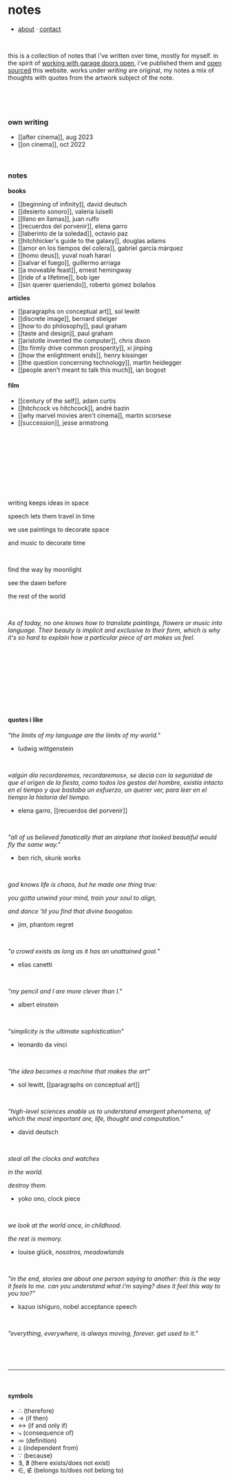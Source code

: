 # notes
 
- [about](https://edugon.studio/) · [contact](mailto:e@edugon.studio)

⠀ ⠀  

this is a collection of notes that i've written over time, mostly for myself. in the spirit of [working with garage doors open](https://notes.andymatuschak.org/About_these_notes?stackedNotes=z21cgR9K3UcQ5a7yPsj2RUim3oM2TzdBByZu), i've published them and [open sourced](https://github.com/EduGonO/notes) this website.
works under *writing* are original, my notes a mix of thoughts with quotes from the artwork subject of the note.

 
⠀ ⠀ 

⠀  

### own writing
- [[after cinema]], aug 2023
- [[on cinema]], oct 2022

⠀⠀ 

### notes

**books**
- [[beginning of infinity]], david deutsch
- [[desierto sonoro]], valeria luiselli
- [[llano en llamas]], juan rulfo
- [[recuerdos del porvenir]], elena garro
- [[laberinto de la soledad]], octavio paz
- [[hitchhicker's guide to the galaxy]], douglas adams
- [[amor en los tiempos del colera]], gabriel garcía márquez
- [[homo deus]], yuval noah harari
- [[salvar el fuego]], guillermo arriaga
- [[a moveable feast]], ernest hemingway
- [[ride of a lifetime]], bob iger
- [[sin querer queriendo]], roberto gómez bolaños

**articles**
- [[paragraphs on conceptual art]], sol lewitt
- [[discrete image]], bernard stielger
- [[how to do philosophy]], paul graham
- [[taste and design]], paul graham  
- [[aristotle invented the computer]], chris dixon  
- [[to firmly drive common prosperity]], xi jinping
- [[how the enlightment ends]], henry kissinger
- [[the question concerning technology]], martin heidegger 
- [[people aren't meant to talk this much]], ian bogost

#### film
- [[century of the self]], adam curtis
- [[hitchcock vs hitchcock]], andré bazin
- [[why marvel movies aren't cinema]], martin scorsese
- [[succession]], jesse armstrong


⠀ ⠀ 

⠀ ⠀ 

⠀ ⠀ 

⠀ ⠀ 

⠀ ⠀ 

writing keeps ideas in space  

speech lets them travel in time  

we use paintings to decorate space  

and music to decorate time
 
⠀ ⠀ 
⠀ ⠀ 
 
find the way by moonlight  

see the dawn before  

the rest of the world  
 
⠀ ⠀ 
⠀ ⠀ 
 
*As of today, no one knows how to translate paintings, flowers or music into language. Their beauty is implicit and exclusive to their form, which is why it's so hard to explain how a particular piece of art makes us feel.* 
 
⠀ ⠀ 

⠀ 

⠀ ⠀ 
 
⠀ ⠀  

⠀ ⠀ 

#### quotes i like

*"the limits of my language are the limits of my world."*
- ludwig wittgenstein
 
⠀ ⠀ 

*«algún día recordaremos, recordaremos», se decía con la seguridad de que el origen de la fiesta, como todos los gestos del hombre, existía intacto en el tiempo y que bastaba un esfuerzo, un querer ver, para leer en el tiempo la historia del tiempo.*
- elena garro, [[recuerdos del porvenir]]
 
⠀ ⠀ 

*"all of us believed fanatically that an airplane that looked beautiful would fly the same way."*
- ben rich, skunk works 
 
⠀ ⠀ 

*god knows life is chaos, but he made one thing true:*

*you gotta unwind your mind, train your soul to align,*

*and dance 'til you find that divine boogaloo.*

- jim, phantom regret
 
⠀ ⠀ 

*"a crowd exists as long as it has an unattained goal.*"
- elias canetti
 
⠀ ⠀ 

*"my pencil and I are more clever than I."*
- albert einstein
 
⠀ ⠀ 

*"simplicity is the ultimate sophistication"*
- leonardo da vinci
 
⠀ ⠀ 

*"the idea becomes a machine that makes the art"*
- sol lewitt, [[paragraphs on conceptual art]]
 
⠀ ⠀ 

*"high-level sciences enable us to understand emergent phenomena, of which the most important are, life, thought and computation."*
- david deutsch
 
⠀ ⠀ 

*steal all the clocks and watches*  

*in the world.*  

*destroy them.*  

- yoko ono, clock piece
 
⠀ ⠀ 

*we look at the world once, in childhood.*  

*the rest is memory.*
- louise glück, *nosotros, meadowlands*
 
⠀ ⠀ 

*"in the end, stories are about one person saying to another: this is the way it feels to me. can you understand what i'm saying? does it feel this way to you too?"*  
- kazuo ishiguro, nobel acceptance speech
 
⠀ ⠀  

*"everything, everywhere, is always moving, forever. get used to it."*

⠀ ⠀ 


⠀ ⠀ 

---

⠀ ⠀ 

#### symbols
- ∴ (therefore)
- → (if then)
- ↔ (if and only if)
- ⤷ (consequence of)
- ≔ (definition)
- ⫫ (independent from)
- ∵ (because)
- ∃, ∄ (there exists/does not exist)
- ∈, ∉ (belongs to/does not belong to)

